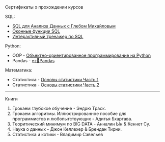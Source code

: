 Сертификаты о прохождении курсов

SQL:
- <a href="https://github.com/ArtemPlgn/certificates/blob/main/stepik-certificate-116332-8a65989.pdf">SQL для Анализа Данных с Глебом Михайловым</a>
- <a href="https://github.com/ArtemPlgn/certificates/blob/main/stepik-certificate-95367-468ed6c-2.pdf">Оконные функции SQL</a>
- <a href="https://github.com/ArtemPlgn/certificates/blob/main/stepik-certificate-63054-66ec755.pdf">Интерактивный тренажер по SQL</a>

Python:
- OOP - <a href="https://github.com/ArtemPlgn/certificates/blob/main/stepik-certificate-114354-12f2abf.pdf">Объектно-ориентированное программирование на Python</a>
- Pandas - <a href="https://github.com/ArtemPlgn/certificates/blob/main/stepik-certificate-105785-95d8d62-2.pdf">ez🍉Pandas</a>

Математика:
- Статистика - <a href="https://github.com/ArtemPlgn/certificates/blob/main/stepik-certificate-76-b2d75f3-3.pdf">Основы статистики Часть 1</a>
- Статистика - <a href="https://github.com/ArtemPlgn/certificates/blob/main/stepik-certificate-76-b2d75f3-3.pdf">Основы статистики Часть 2</a>
__________________________________________________________________________________________________________________________

Книги

1. Грокаем глубокое обучение - Эндрю Траск.
2. Грокаем алгоритмы. Иллюстрированное пособие для программистов и любопытствующих - Адитья Бхаргава.
3. Теоритический минимум по BIG DATA - Анналин Ын & Кеннет Су.
4. Наука о данных - Джон Келлехер & Брендан Тирни.
5. Статистика и котики - Владимир Савельев 
